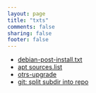 ```yaml
---
layout: page
title: "txts"
comments: false
sharing: false
footer: false
---
```


<ul class="nav nav-pills">
  <li><a href="debian-post-install.txt">debian-post-install.txt</a></li>
  <li><a href="sources.list.txt">apt sources.list</a></li>
  <li><a href="otrs-upgrade.txt">otrs-upgrade</a></li>
  <li><a href="git-split-subdir-into-repo.txt">git: split subdir into repo</a></li>
</ul>
